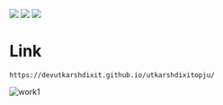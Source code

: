 ![](https://img.shields.io/github/commit-activity/y/devutkarshdixit/utkarshdixitopju?style=for-the-badge)
![](https://img.shields.io/github/last-commit/devutkarshdixit/utkarshdixitopju?style=for-the-badge)
<a href="https://devutkarshdixit.github.io/utkarshdixitopju/"><img src="https://img.shields.io/github/deployments/devutkarshdixit/utkarshdixitopju/github-pages?style=for-the-badge"></a>
# Link
```
https://devutkarshdixit.github.io/utkarshdixitopju/
```
![work1](https://user-images.githubusercontent.com/88888678/178898534-675292c7-2b2b-4301-83ec-33b391235623.jpg)

